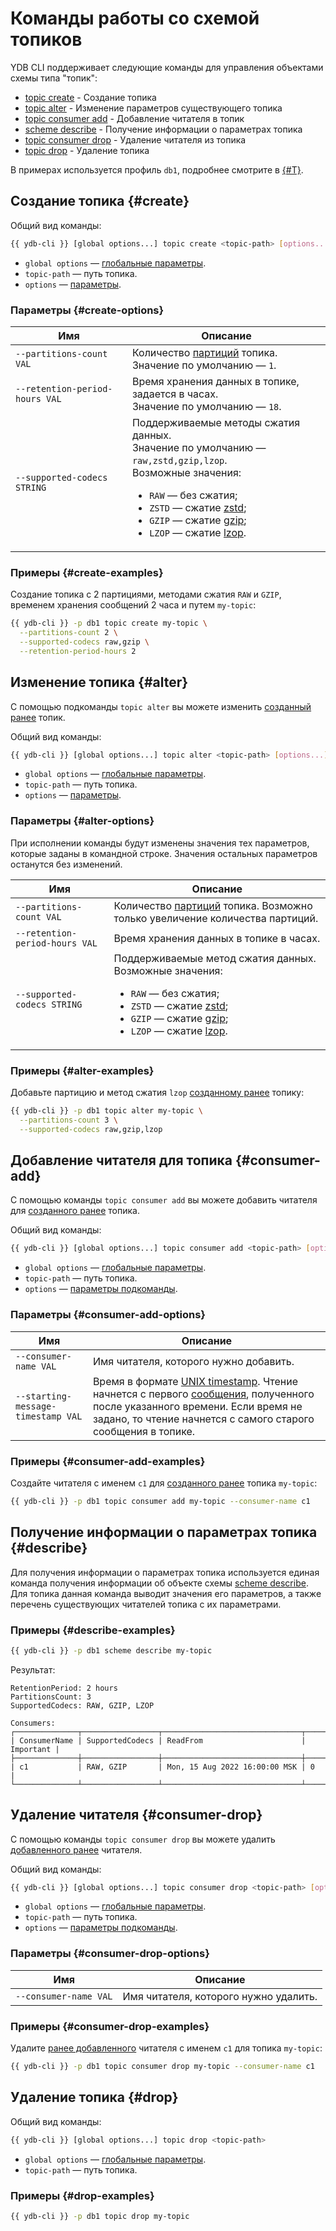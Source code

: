 # Команды работы со схемой топиков

YDB CLI поддерживает следующие команды для управления объектами схемы типа "топик":

* [topic create](#create) - Создание топика
* [topic alter](#alter) - Изменение параметров существующего топика
* [topic consumer add](#consumer-add) - Добавление читателя в топик
* [scheme describe](#describe) - Получение информации о параметрах топика
* [topic consumer drop](#consumer-drop) - Удаление читателя из топика
* [topic drop](#drop) - Удаление топика

В примерах используется профиль `db1`, подробнее смотрите в [{#T}](../../../getting_started/cli.md#profile).

## Создание топика {#create}

Общий вид команды:

```bash
{{ ydb-cli }} [global options...] topic create <topic-path> [options...]
```

* `global options` — [глобальные параметры](../commands/global-options.md).
* `topic-path` — путь топика.
* `options` — [параметры](#create-options).

### Параметры {#create-options}

Имя | Описание
---|---
`--partitions-count VAL`| Количество [партиций](../../../concepts/topic.md#partitioning) топика.<br>Значение по умолчанию — `1`.
`--retention-period-hours VAL` | Время хранения данных в топике, задается в часах.<br>Значение по умолчанию — `18`.
`--supported-codecs STRING` | Поддерживаемые методы сжатия данных.<br>Значение по умолчанию — `raw,zstd,gzip,lzop`.<br>Возможные значения:<ul><li>`RAW` — без сжатия;</li><li>`ZSTD` — сжатие [zstd](https://ru.wikipedia.org/wiki/Zstandard);</li><li>`GZIP` — сжатие [gzip](https://ru.wikipedia.org/wiki/Gzip);</li><li>`LZOP` — сжатие [lzop](https://ru.wikipedia.org/wiki/Lzop).</li></ul>

### Примеры {#create-examples}

Создание топика с 2 партициями, методами сжатия `RAW` и `GZIP`, временем хранения сообщений 2 часа и путем `my-topic`:

```bash
{{ ydb-cli }} -p db1 topic create my-topic \
  --partitions-count 2 \
  --supported-codecs raw,gzip \
  --retention-period-hours 2
```

## Изменение топика {#alter}

С помощью подкоманды `topic alter` вы можете изменить [созданный ранее](#topic-create) топик.

Общий вид команды:

```bash
{{ ydb-cli }} [global options...] topic alter <topic-path> [options...]
```

* `global options` — [глобальные параметры](../commands/global-options.md).
* `topic-path` — путь топика.
* `options` — [параметры](#alter-options).

### Параметры {#alter-options}

При исполнении команды будут изменены значения тех параметров, которые заданы в командной строке. Значения остальных параметров останутся без изменений.

Имя | Описание
---|---
`--partitions-count VAL`| Количество [партиций](../../../concepts/topic.md#partitioning) топика. Возможно только увеличение количества партиций.
`--retention-period-hours VAL` | Время хранения данных в топике в часах.
`--supported-codecs STRING` | Поддерживаемые метод сжатия данных. <br>Возможные значения:<ul><li>`RAW` — без сжатия;</li><li>`ZSTD` — сжатие [zstd](https://ru.wikipedia.org/wiki/Zstandard);</li><li>`GZIP` — сжатие [gzip](https://ru.wikipedia.org/wiki/Gzip);</li><li>`LZOP` — сжатие [lzop](https://ru.wikipedia.org/wiki/Lzop).</li></ul>

### Примеры {#alter-examples}

Добавьте партицию и метод сжатия `lzop` [созданному ранее](#create-examples) топику:

```bash
{{ ydb-cli }} -p db1 topic alter my-topic \
  --partitions-count 3 \
  --supported-codecs raw,gzip,lzop
```

## Добавление читателя для топика {#consumer-add}

С помощью команды `topic consumer add` вы можете добавить читателя для [созданного ранее](#create) топика.

Общий вид команды:

```bash
{{ ydb-cli }} [global options...] topic consumer add <topic-path> [options...]
```

* `global options` — [глобальные параметры](../commands/global-options.md).
* `topic-path` — путь топика.
* `options` — [параметры подкоманды](#consumer-add-options).


### Параметры {#consumer-add-options}

Имя | Описание
---|---
`--consumer-name VAL` | Имя читателя, которого нужно добавить.
`--starting-message-timestamp VAL` | Время в формате [UNIX timestamp](https://ru.wikipedia.org/wiki/Unix-время). Чтение начнется с первого [сообщения](../../../concepts/topic.md#message), полученного после указанного времени. Если время не задано, то чтение начнется с самого старого сообщения в топике.

### Примеры {#consumer-add-examples}

Создайте читателя с именем `c1` для [созданного ранее](#create-examples) топика `my-topic`:

```bash
{{ ydb-cli }} -p db1 topic consumer add my-topic --consumer-name c1  
```

## Получение информации о параметрах топика {#describe}

Для получения информации о параметрах топика используется единая команда получения информации об объекте схемы [scheme describe](../commands/scheme-describe.md). Для топика данная команда выводит значения его параметров, а также перечень существующих читателей топика с их параметрами.

### Примеры {#describe-examples}

```bash
{{ ydb-cli }} -p db1 scheme describe my-topic
```

Результат:

```text
RetentionPeriod: 2 hours
PartitionsCount: 3
SupportedCodecs: RAW, GZIP, LZOP

Consumers: 
┌──────────────┬─────────────────┬───────────────────────────────┬───────────┐
| ConsumerName | SupportedCodecs | ReadFrom                      | Important |
├──────────────┼─────────────────┼───────────────────────────────┼───────────┤
| c1           | RAW, GZIP       | Mon, 15 Aug 2022 16:00:00 MSK | 0         |
└──────────────┴─────────────────┴───────────────────────────────┴───────────┘
```

## Удаление читателя {#consumer-drop}

С помощью команды `topic consumer drop` вы можете удалить [добавленного ранее](#consumer-add) читателя.

Общий вид команды:

```bash
{{ ydb-cli }} [global options...] topic consumer drop <topic-path> [options...] 
```

* `global options` — [глобальные параметры](../commands/global-options.md).
* `topic-path` — путь топика.
* `options` — [параметры подкоманды](#consumer-drop-options).

### Параметры {#consumer-drop-options}

Имя | Описание
---|---
`--consumer-name VAL` | Имя читателя, которого нужно удалить.

### Примеры {#consumer-drop-examples}

Удалите [ранее добавленного](#consumer-add) читателя с именем `c1` для топика `my-topic`:

```bash
{{ ydb-cli }} -p db1 topic consumer drop my-topic --consumer-name c1
```

## Удаление топика {#drop}

Общий вид команды:

```bash
{{ ydb-cli }} [global options...] topic drop <topic-path>
```

* `global options` — [глобальные параметры](../commands/global-options.md).
* `topic-path` — путь топика.

### Примеры {#drop-examples}

```bash
{{ ydb-cli }} -p db1 topic drop my-topic
```

